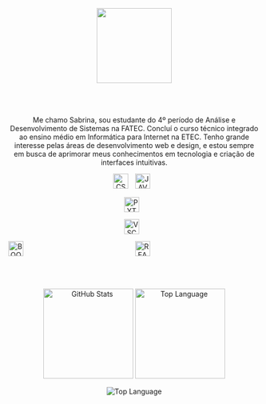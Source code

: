<br>
<br>
<br>

<div align="center">
  <img align="center" height="150" src="https://images-wixmp-ed30a86b8c4ca887773594c2.wixmp.com/f/6324be40-c010-41c7-b117-01f2e09a1f6e/deqdf41-4bf2b893-624b-43b5-9f30-d135439cd063.gif?token=eyJ0eXAiOiJKV1QiLCJhbGciOiJIUzI1NiJ9.eyJzdWIiOiJ1cm46YXBwOjdlMGQxODg5ODIyNjQzNzNhNWYwZDQxNWVhMGQyNmUwIiwiaXNzIjoidXJuOmFwcDo3ZTBkMTg4OTgyMjY0MzczYTVmMGQ0MTVlYTBkMjZlMCIsIm9iaiI6W1t7InBhdGgiOiIvZi82MzI0YmU0MC1jMDEwLTQxYzctYjExNy0wMWYyZTA5YTFmNmUvZGVxZGY0MS00YmYyYjg5My02MjRiLTQzYjUtOWYzMC1kMTM1NDM5Y2QwNjMuZ2lmIn1dXSwiYXVkIjpbInVybjpzZXJ2aWNlOmZpbGUuZG93bmxvYWQiXX0.84ax-IwlMDilXPshcu02vzm89BIKFW9iJ1TTDjRdO5M" />
</div>
<br>
<br>
<br>
<div align="center">

Me chamo Sabrina, sou estudante do 4º período de Análise e Desenvolvimento de Sistemas na FATEC. Concluí o curso técnico
integrado ao ensino médio em Informática para Internet na ETEC. Tenho grande interesse pelas áreas de desenvolvimento web
e design, e estou sempre em busca de aprimorar meus conhecimentos em tecnologia e criação de interfaces intuitivas.

</div>
<div align="center">
<img
    alt="CSS"
    title="CSS" 
    width="30px" 
    style="padding-right: 10px;" 
    src="https://cdn.jsdelivr.net/gh/devicons/devicon@latest/icons/css3/css3-original.svg"
    />
<img
    alt="JAVASCRIPT"
    title="JAVASCRIPT" 
    width="30px" 
    style="padding-right: 10px;" 
    src="https://cdn.jsdelivr.net/gh/devicons/devicon@latest/icons/javascript/javascript-original.svg"
    />

<img
    alt="PYTHON"
    title="PYTHON" 
    width="30px" 
    style="padding-right: 10px;" 
    src="https://cdn.jsdelivr.net/gh/devicons/devicon@latest/icons/python/python-original.svg"
    />

<img
    alt="VSCODE"
    title="VSCODE" 
    width="30px" 
    style="padding-right: 10px;" 
    src="https://cdn.jsdelivr.net/gh/devicons/devicon@latest/icons/vscode/vscode-original.svg"
    />

<img
align="left" 
    alt="BOOTSTRAP"
    title="BOOTSTRAP" 
    width="30px" 
    style="padding-right: 10px;" 
    src="https://cdn.jsdelivr.net/gh/devicons/devicon@latest/icons/bootstrap/bootstrap-original.svg"
    />

<img
    alt="REACT"
    title="REACT" 
    width="30px" 
    style="padding-right: 10px;" 
    src="https://cdn.jsdelivr.net/gh/devicons/devicon@latest/icons/react/react-original.svg"
    />

</div>

<br>   
<br>
<br>
      
<div align="center">
  <img height=180 align="center" alt="GitHub Stats" src="http://github-profile-summary-cards.vercel.app/api/cards/stats?username=sabrinxb&theme=zenburn"/>
  <img height=180 align="center" alt="Top Language" src="http://github-profile-summary-cards.vercel.app/api/cards/repos-per-language?username=sabrinxb&theme=zenburn"/>
  <br>
  <br>
  <img align="center" alt="Top Language" src="http://github-profile-summary-cards.vercel.app/api/cards/profile-details?username=sabrinxb&theme=zenburn"/>
</div>
  
</div>

<br>
<br>
<br>
<br>
<br>
